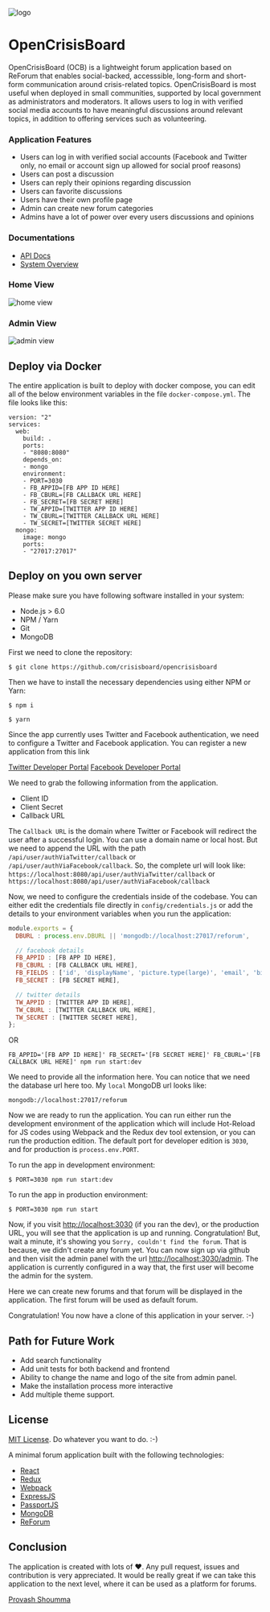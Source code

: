 ![logo](https://i.imgur.com/ghFvXMI.png)


# OpenCrisisBoard
OpenCrisisBoard (OCB) is a lightweight forum application based on ReForum that enables social-backed, accesssible, long-form and short-form communication around crisis-related topics. OpenCrisisBoard is most useful when deployed in small communities, supported by local government as administrators and moderators. It allows users to log in with verified social media accounts to have meaningful discussions around relevant topics, in addition to offering services such as volunteering.

### Application Features
* Users can log in with verified social accounts (Facebook and Twitter only, no email or account sign up allowed for social proof reasons)
* Users can post a discussion
* Users can reply their opinions regarding discussion
* Users can favorite discussions
* Users have their own profile page
* Admin can create new forum categories
* Admins have a lot of power over every users discussions and opinions

### Documentations
* [API Docs](https://github.com/shoumma/ReForum/blob/master/docs/api.md)
* [System Overview](https://github.com/shoumma/ReForum/blob/master/docs/system_overview.md)

### Home View
![home view](./docs/design_assets/home_view.jpg)

### Admin View
![admin view](./docs/design_assets/admin_view.jpg)

## Deploy via Docker

The entire application is built to deploy with docker compose, you can edit all of the below environment variables in the file `docker-compose.yml`. The file looks like this:

```
version: "2"
services:
  web:
    build: .
    ports:
    - "8080:8080"
    depends_on:
    - mongo
    environment:
    - PORT=3030
    - FB_APPID=[FB APP ID HERE]
    - FB_CBURL=[FB CALLBACK URL HERE]
    - FB_SECRET=[FB SECRET HERE]
    - TW_APPID=[TWITTER APP ID HERE]
    - TW_CBURL=[TWITTER CALLBACK URL HERE]
    - TW_SECRET=[TWITTER SECRET HERE]
  mongo:
    image: mongo
    ports:
    - "27017:27017"
```

## Deploy on you own server

Please make sure you have following software installed in your system:
* Node.js > 6.0
* NPM / Yarn
* Git
* MongoDB

First we need to clone the repository:
```
$ git clone https://github.com/crisisboard/opencrisisboard
```

Then we have to install the necessary dependencies using either NPM or Yarn:
```
$ npm i
```
```
$ yarn
```

Since the app currently uses Twitter and Facebook authentication, we need to configure a Twitter and Facebook application. You can register a new application from this link 

[Twitter Developer Portal](https://developer.twitter.com/)
[Facebook Developer Portal](https://developers.facebook.com/)

We need to grab the following information from the application.
* Client ID
* Client Secret
* Callback URL

The `Callback URL` is the domain where Twitter or Facebook will redirect the user after a successful login. You can use a domain name or local host. But we need to append the URL with the path `/api/user/authViaTwitter/callback` or `/api/user/authViaFacebook/callback`. So, the complete url will look like:
`https://localhost:8080/api/user/authViaTwitter/callback` or `https://localhost:8080/api/user/authViaFacebook/callback`

Now, we need to configure the credentials inside of the codebase. You can either edit the credentials file directly in `config/credentials.js` or add the details to your environment variables when you run the application:

```js
module.exports = {
  DBURL : process.env.DBURL || 'mongodb://localhost:27017/reforum',

  // facebook details
  FB_APPID : [FB APP ID HERE],
  FB_CBURL : [FB CALLBACK URL HERE],
  FB_FIELDS : ['id', 'displayName', 'picture.type(large)', 'email', 'birthday', 'friends', 'first_name', 'last_name', 'middle_name', 'gender', 'link'],
  FB_SECRET : [FB SECRET HERE],

  // twitter details
  TW_APPID : [TWITTER APP ID HERE],
  TW_CBURL : [TWITTER CALLBACK URL HERE],
  TW_SECRET : [TWITTER SECRET HERE],
};
```

OR

```
FB_APPID='[FB APP ID HERE]' FB_SECRET='[FB SECRET HERE]' FB_CBURL='[FB CALLBACK URL HERE]' npm run start:dev
```

We need to provide all the information here. You can notice that we need the database url here too. My `local` MongoDB url looks like:

```
mongodb://localhost:27017/reforum
```

Now we are ready to run the application. You can run either run the development environment of the application which will include Hot-Reload for JS codes using Webpack and the Redux dev tool extension, or you can run the production edition. The default port for developer edition is `3030`, and for production is `process.env.PORT`.

To run the app in development environment:
```
$ PORT=3030 npm run start:dev
```

To run the app in production environment:
```
$ PORT=3030 npm run start
```

Now, if you visit [http://localhost:3030](http://localhost:3030) (if you ran the dev), or the production URL, you will see that the application is up and running. Congratulation! But, wait a minute, it's showing you `Sorry, couldn't find the forum`. That is because, we didn't create any forum yet. You can now sign up via github and then visit the admin panel with the url [http://localhost:3030/admin](http://localhost:3030/admin). The application is currently configured in a way that, the first user will become the admin for the system.

Here we can create new forums and that forum will be displayed in the application. The first forum will be used as default forum.

Congratulation! You now have a clone of this application in your server. :-)

## Path for Future Work
* Add search functionality
* Add unit tests for both backend and frontend
* Ability to change the name and logo of the site from admin panel.
* Make the installation process more interactive
* Add multiple theme support.

## License
[MIT License](https://github.com/shoumma/Mister-Poster/blob/master/LICENSE). Do whatever you want to do. :-)

A minimal forum application built with the following technologies:
* [React](https://facebook.github.io/react/)
* [Redux](http://redux.js.org/)
* [Webpack](https://webpack.js.org/)
* [ExpressJS](https://expressjs.com/)
* [PassportJS](http://passportjs.org/)
* [MongoDB](https://www.mongodb.com/)
* [ReForum](https://github.com/proshoumma/ReForum)

## Conclusion
The application is created with lots of ♥. Any pull request, issues and contribution is very appreciated. It would be really great if we can take this application to the next level, where it can be used as a platform for forums.

[Provash Shoumma](https://twitter.com/proshoumma)
